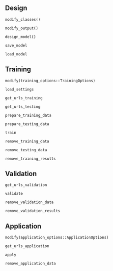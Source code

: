 
## Design

```@docs
modify_classes()
```

```@docs
modify_output()
```

```@docs
design_model()
```

```@docs
save_model
```

```@docs
load_model
```

## Training


```@docs
modify(training_options::TrainingOptions)
```

```@docs
load_settings
```

```@docs
get_urls_training
```

```@docs
get_urls_testing
```

```@docs
prepare_training_data
```

```@docs
prepare_testing_data
```

```@docs
train
```

```@docs
remove_training_data
```

```@docs
remove_testing_data
```

```@docs
remove_training_results
```

## Validation


```@docs
get_urls_validation
```

```@docs
validate
```

```@docs
remove_validation_data
```

```@docs
remove_validation_results
```

## Application

```@docs
modify(application_options::ApplicationOptions)
```

```@docs
get_urls_application
```

```@docs
apply
```

```@docs
remove_application_data
```